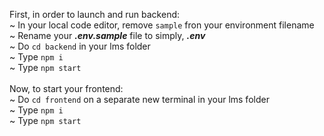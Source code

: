 First, in order to launch and run backend: <br>
~ In your local code editor, remove ```sample``` fron your environment filename<br>
~ Rename your <b><i>.env.sample</b></i> file to simply, <b><i>.env</b></i><br>
~ Do ```cd backend``` in your lms folder<br>
~ Type ```npm i```<br>
~ Type ```npm start``` <br>
<br>
Now, to start your frontend: <br>
~ Do ```cd frontend``` on a separate new terminal in your lms folder<br>
~ Type ```npm i```<br>
~ Type ```npm start```<br>
